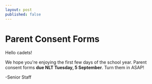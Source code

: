 ```yaml
---
layout: post
published: false
---
```

# Parent Consent Forms
Hello cadets!

We hope you're enjoying the first few days of the school year.  Parent consent forms **due NLT Tuesday, 5 September**.  Turn them in ASAP!

-Senior Staff 